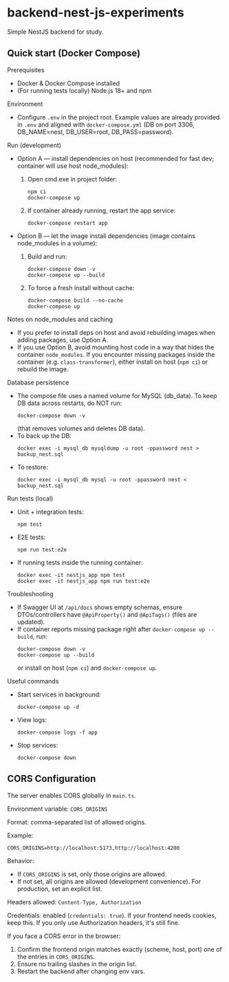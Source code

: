 # backend-nest-js-experiments

Simple NestJS backend for study.

## Quick start (Docker Compose)

Prerequisites
- Docker & Docker Compose installed
- (For running tests locally) Node.js 18+ and npm

Environment
- Configure `.env` in the project root. Example values are already provided in `.env` and aligned with `docker-compose.yml` (DB on port 3306, DB_NAME=nest, DB_USER=root, DB_PASS=password).

Run (development)
- Option A — install dependencies on host (recommended for fast dev; container will use host node_modules):
  1. Open cmd.exe in project folder:
     ```
     npm ci
     docker-compose up
     ```
  2. If container already running, restart the app service:
     ```
     docker-compose restart app
     ```

- Option B — let the image install dependencies (image contains node_modules in a volume):
  1. Build and run:
     ```
     docker-compose down -v
     docker-compose up --build
     ```
  2. To force a fresh install without cache:
     ```
     docker-compose build --no-cache
     docker-compose up
     ```

Notes on node_modules and caching
- If you prefer to install deps on host and avoid rebuilding images when adding packages, use Option A.
- If you use Option B, avoid mounting host code in a way that hides the container `node_modules`. If you encounter missing packages inside the container (e.g. `class-transformer`), either install on host (`npm ci`) or rebuild the image.

Database persistence
- The compose file uses a named volume for MySQL (db_data). To keep DB data across restarts, do NOT run:
  ```
  docker-compose down -v
  ```
  (that removes volumes and deletes DB data).
- To back up the DB:
  ```
  docker exec -i mysql_db mysqldump -u root -ppassword nest > backup_nest.sql
  ```
- To restore:
  ```
  docker exec -i mysql_db mysql -u root -ppassword nest < backup_nest.sql
  ```

Run tests (local)
- Unit + integration tests:
  ```
  npm test
  ```
- E2E tests:
  ```
  npm run test:e2e
  ```
- If running tests inside the running container:
  ```
  docker exec -it nestjs_app npm test
  docker exec -it nestjs_app npm run test:e2e
  ```

Troubleshooting
- If Swagger UI at `/api/docs` shows empty schemas, ensure DTOs/controllers have `@ApiProperty()` and `@ApiTags()` (files are updated).
- If container reports missing package right after `docker-compose up --build`, run:
  ```
  docker-compose down -v
  docker-compose up --build
  ```
  or install on host (`npm ci`) and `docker-compose up`.

Useful commands
- Start services in background:
  ```
  docker-compose up -d
  ```
- View logs:
  ```
  docker-compose logs -f app
  ```
- Stop services:
  ```
  docker-compose down
  ```

## CORS Configuration

The server enables CORS globally in `main.ts`.

Environment variable: `CORS_ORIGINS`

Format: comma-separated list of allowed origins.

Example:
```
CORS_ORIGINS=http://localhost:5173,http://localhost:4200
```

Behavior:
- If `CORS_ORIGINS` is set, only those origins are allowed.
- If not set, all origins are allowed (development convenience). For production, set an explicit list.

Headers allowed: `Content-Type, Authorization`

Credentials: enabled (`credentials: true`). If your frontend needs cookies, keep this. If you only use Authorization headers, it's still fine.

If you face a CORS error in the browser:
1. Confirm the frontend origin matches exactly (scheme, host, port) one of the entries in `CORS_ORIGINS`.
2. Ensure no trailing slashes in the origin list.
3. Restart the backend after changing env vars.
